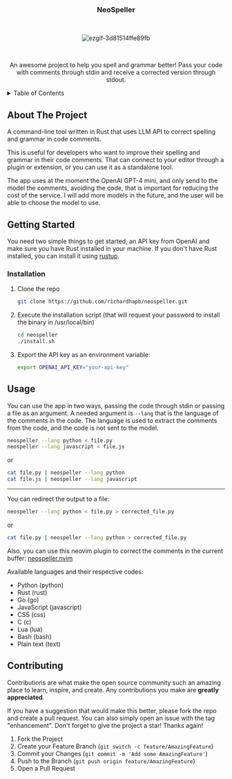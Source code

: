 <!-- PROJECT LOGO -->
<div align="center">
<h3 align="center">NeoSpeller</h3>
<br />
  
  ![ezgif-3d81514ffe89fb](https://github.com/user-attachments/assets/89765695-779f-4e70-b0d7-3689a78e878b)

<br />

  <p align="center">
    An awesome project to help you spell and grammar better! Pass your code with comments through stdin and receive a corrected version through stdout.
    <br />
  </p>
</div>



<!-- TABLE OF CONTENTS -->
<details>
  <summary>Table of Contents</summary>
  <ol>
    <li>
      <a href="#about-the-project">About The Project</a>
    </li>
    <li>
      <a href="#getting-started">Getting Started</a>
      <ul>
        <li><a href="#installation">Installation</a></li>
      </ul>
    </li>
    <li><a href="#usage">Usage</a></li>
    <li><a href="#contributing">Contributing</a></li>
  </ol>
</details>



<!-- ABOUT THE PROJECT -->
## About The Project

A command-line tool written in Rust that uses LLM API to correct spelling and grammar in code comments.

This is useful for developers who want to improve their spelling and grammar in their code comments. That can connect to your editor through a plugin or extension, or you can use it as a standalone tool.

The app uses at the moment the OpenAI GPT-4 mini, and only send to the model the comments, avoiding the code, that is important for reducing the cost of the service. I will add more models in the future, and the user will be able to choose the model to use.

<!-- GETTING STARTED -->
## Getting Started

You need two simple things to get started, an API key from OpenAI and make sure you have Rust installed in your machine. If you don't have Rust installed, you can install it using [rustup](https://rustup.rs/).

### Installation

1. Clone the repo
   ```sh
   git clone https://github.com/richardhapb/neospeller.git
   ```

2. Execute the installation script (that will request your password to install the binary in /usr/local/bin)

   ```sh
   cd neospeller
   ./install.sh
   ```

3. Export the API key as an environment variable:
    ```sh
    export OPENAI_API_KEY="your-api-key"
    ```

<!-- USAGE EXAMPLES -->
## Usage

You can use the app in two ways, passing the code through stdin or passing a file as an argument. A needed argument is `--lang` that is the language of the comments in the code. The language is used to extract the comments from the code, and the code is not sent to the model.

```sh
neospeller --lang python < file.py
neospeller --lang javascript < file.js
```
or

```sh
cat file.py | neospeller --lang python
cat file.js | neospeller --lang javascript
```

---

You can redirect the output to a file:

```sh
neospeller --lang python < file.py > corrected_file.py
```

or

```sh
cat file.py | neospeller --lang python > corrected_file.py
```

Also, you can use this neovim plugin to correct the comments in the current buffer: [neospeller.nvim](https://github.com/richardhapb/neospeller.nvim)

Available languages and their respective codes:

- Python (python)
- Rust (rust)
- Go (go)
- JavaScript (javascript)
- CSS (css)
- C (c)
- Lua (lua)
- Bash (bash)
- Plain text (text)

<!-- CONTRIBUTING -->
## Contributing

Contributions are what make the open source community such an amazing place to learn, inspire, and create. Any contributions you make are **greatly appreciated**.

If you have a suggestion that would make this better, please fork the repo and create a pull request. You can also simply open an issue with the tag "enhancement".
Don't forget to give the project a star! Thanks again!

1. Fork the Project
2. Create your Feature Branch (`git switch -c feature/AmazingFeature`)
3. Commit your Changes (`git commit -m 'Add some AmazingFeature'`)
4. Push to the Branch (`git push origin feature/AmazingFeature`)
5. Open a Pull Request




<!-- MARKDOWN LINKS & IMAGES -->
<!-- https://www.markdownguide.org/basic-syntax/#reference-style-links -->
[contributors-shield]: https://img.shields.io/github/contributors/richardhapb/neospeller.svg?style=for-the-badge
[contributors-url]: https://github.com/richardhapb/neospeller/graphs/contributors
[forks-shield]: https://img.shields.io/github/forks/richardhapb/neospeller.svg?style=for-the-badge
[forks-url]: https://github.com/richardhapb/neospeller/network/members
[stars-shield]: https://img.shields.io/github/stars/richardhapb/neospeller.svg?style=for-the-badge
[stars-url]: https://github.com/richardhapb/neospeller/stargazers
[issues-shield]: https://img.shields.io/github/issues/richardhapb/neospeller.svg?style=for-the-badge
[issues-url]: https://github.com/richardhapb/neospeller/issues
[license-shield]: https://img.shields.io/github/license/richardhapb/neospeller.svg?style=for-the-badge
[license-url]: https://github.com/richardhapb/neospeller/blob/master/LICENSE.txt
[linkedin-shield]: https://img.shields.io/badge/-LinkedIn-black.svg?style=for-the-badge&logo=linkedin&colorB=555
[linkedin-url]: https://linkedin.com/in/richard-hapb
[product-screenshot]: images/screenshot.png
